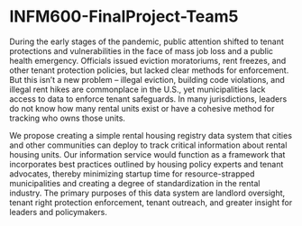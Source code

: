 # INFM600-FinalProject-Team5
During the early stages of the pandemic, public attention shifted to tenant protections and vulnerabilities in the face of mass job loss and a public health emergency. Officials issued eviction moratoriums, rent freezes, and other tenant protection policies, but lacked clear methods for enforcement. But this isn’t a new problem – illegal eviction, building code violations, and illegal rent hikes are commonplace in the U.S., yet municipalities lack access to data to enforce tenant safeguards. In many jurisdictions, leaders do not know how many rental units exist or have a cohesive method for tracking who owns those units. 

We propose creating a simple rental housing registry data system that cities and other communities can deploy to track critical information about rental housing units. Our information service would function as a framework that incorporates best practices outlined by housing policy experts and tenant advocates, thereby minimizing startup time for resource-strapped municipalities and creating a degree of standardization in the rental industry. The primary purposes of this data system are landlord oversight, tenant right protection enforcement, tenant outreach, and greater insight for leaders and policymakers. 
